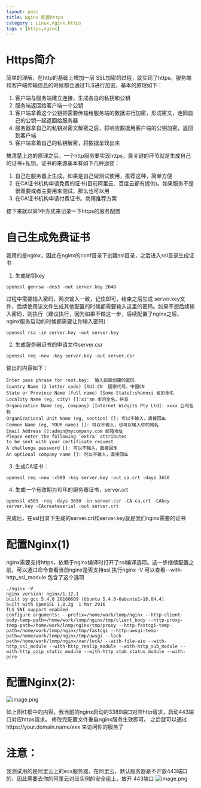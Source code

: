 ```yaml
---
layout: post
title: Nginx 配置https
category : Linux,nginx,https
tags : [https,nginx]
---
```


# Https简介
简单的理解，在http的基础上增加一层 SSL加密的过程，就实现了https。服务端和客户端传输信息的时候都会通过TLS进行加密。基本的原理如下：

1. 客户端与服务端建立连接，生成各自的私钥和公钥
2. 服务端返回给客户端一个公钥
3. 客户端拿着这个公钥把需要传输给服务端的数据进行加密，形成密文，连同自己的公钥一起返回给服务器
4. 服务器拿自己的私钥对密文解密之后，将响应数据用客户端的公钥加密，返回到客户端
5. 客户端拿着自己的私钥解密，将数据呈现出来

搞清楚上边的原理之后，一个http服务要实现https，最关键的环节就是生成自己的证书+私钥。证书的来源基本有如下几种途径：
1. 自己在服务器上生成。如果是自己做测试使用，推荐这种，简单方便
2. 在CA证书机构申请免费的证书(目前阿里云、百度云都有提供)。如果服务不是很重要或者主要用来测试，那么也可以用
3. 在CA证书机构申请付费证书。商用推荐方案

接下来就以第1中方式来记录一下https的服务配置

# 自己生成免费证书
我用的是nginx，因此在nginx的conf目录下创建ssl目录，之后进入ssl目录生成证书

1. 生成秘钥key
```
openssl genrsa -des3 -out server.key 2048
```
过程中需要输入密码，两次输入一致，记住即可，结束之后生成 server.key文件，后续使用该文件生成其他配置的时候都需要输入这里的密码。如果不想后续输入密码，则执行（建议执行，因为如果不做这一步，后续配置了nginx之后，nginx服务启动的时候都需要让你输入密码)：
```
openssl rsa -in server.key -out server.key
```
2. 生成服务器证书的申请文件server.csr
```
openssl req -new -key server.key -out server.csr
```
输出的内容如下：
```
Enter pass phrase for root.key:  输入前面创建的密码 
Country Name (2 letter code) [AU]:CN  国家代号，中国CN 
State or Province Name (full name) [Some-State]:shannxi 省的全名 
Locality Name (eg, city) []:xi'an 市的全名，拼音 
Organization Name (eg, company) [Internet Widgits Pty Ltd]: xxxx 公司名称 
Organizational Unit Name (eg, section) []: 可以不输入，直接回车
Common Name (eg, YOUR name) []: 可以不输入，也可以输入你的域名
Email Address []:admin@mycompany.com 邮箱地址
Please enter the following ‘extra’ attributes 
to be sent with your certificate request 
A challenge password []: 可以不输入，直接回车
An optional company name []: 可以不输入，直接回车
```

3. 生成CA证书：
```
openssl req -new -x509 -key server.key -out ca.crt -days 3650
```

4. 生成一个有效期为10年的服务器证书，server.crt
```
openssl x509 -req -days 3650 -in server.csr -CA ca.crt -CAkey server.key -CAcreateserial -out server.crt
```
完成后，在ssl目录下生成的server.crt和server.key就是我们nginx需要的证书

# 配置Nginx(1)
nginx需要支持https，依赖于nginx编译时打开了ssl编译选项。这一步继续配置之前，可以通过命令查看当前nginx是否支持ssl,执行nginx -V 可以查看--with-http_ssl_module 包含了这个选项
```
./nginx -V
nginx version: nginx/1.12.1
built by gcc 5.4.0 20160609 (Ubuntu 5.4.0-6ubuntu1~16.04.4)
built with OpenSSL 1.0.2g  1 Mar 2016
TLS SNI support enabled
configure arguments: --prefix=/home/work/lnmp/nginx --http-client-body-temp-path=/home/work/lnmp/nginx/tmp/client_body --http-proxy-temp-path=/home/work/lnmp/nginx/tmp/proxy --http-fastcgi-temp-path=/home/work/lnmp/nginx/tmp/fastcgi --http-uwsgi-temp-path=/home/work/lnmp/nginx/tmp/uwsgi --lock-path=/home/work/lnmp/nginx/var/lock/ --with-file-aio --with-http_ssl_module --with-http_realip_module --with-http_sub_module --with-http_gzip_static_module --with-http_stub_status_module --with-pcre
```

# 配置Nginx(2):
![image.png](https://upload-images.jianshu.io/upload_images/13183512-efbe051084cc0917.png?imageMogr2/auto-orient/strip%7CimageView2/2/w/1240)

如上图红框中的内容，我当前的nginx启动的3389端口对应http请求，启动443端口对应https请求。
修改完配置文件重启nginx服务生效即可。
之后就可以通过https://your.domain.name/xxx 来访问你的服务了

# 注意：
我测试用的是阿里云上的ecs服务器，在阿里云，默认服务器是不开放443端口的，因此需要去你的阿里云对应实例的安全组上，放开 443端口
![image.png](https://upload-images.jianshu.io/upload_images/13183512-4b3ea5f6e4fdcf13.png?imageMogr2/auto-orient/strip%7CimageView2/2/w/1240)

